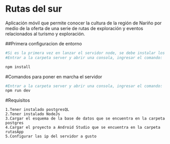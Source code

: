 # Rutas del sur
Aplicación móvil que permite conocer la cultura de la región de Nariño por medio de la oferta de una serie de rutas de exploración y eventos relacionados al turismo y exploración.

##Primera configuracion de entorno
```bash
#Si es la primera vez en lanzar el servidor node, se debe instalar los paquetes así
#Entrar a la carpeta server y abrir una consola, ingresar el comando:

npm install
```

#Comandos para poner en marcha el servidor

```bash
#Entrar a la carpeta server y abrir una consola, ingresar el comando:
npm run dev
```

#Requisitos

```
1.Tener instalado postgresQL
2.Tener instalado NodeJs
3.Cargar el esquema de la base de datos que se encuentra en la carpeta postgres
4.Cargar el proyecto a Android Studio que se encuentra en la carpeta rutasApp
5.Configurar las ip del servidor a gusto
```
